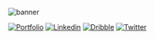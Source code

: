 ![banner](https://github.com/z-bj/z-bj/blob/master/GitHubprofil.webp)


<!-- ![TypeScript](https://img.shields.io/badge/figma-%23F24E1E.svg?style=for-the-badge&logo=figma&logoColor=white)
![NodeJS](https://img.shields.io/badge/figma-%23F24E1E.svg?style=for-the-badge&logo=figma&logoColor=white)
![React](https://img.shields.io/badge/figma-%23F24E1E.svg?style=for-the-badge&logo=figma&logoColor=white)
![StoryBook](https://img.shields.io/badge/figma-%23F24E1E.svg?style=for-the-badge&logo=figma&logoColor=white)
![MongoDB](https://img.shields.io/badge/figma-%23F24E1E.svg?style=for-the-badge&logo=figma&logoColor=white)
![Postgres](https://img.shields.io/badge/figma-%23F24E1E.svg?style=for-the-badge&logo=figma&logoColor=white)

![K8s](https://img.shields.io/badge/figma-%23F24E1E.svg?style=for-the-badge&logo=figma&logoColor=white)
![Docker](https://img.shields.io/badge/figma-%23F24E1E.svg?style=for-the-badge&logo=figma&logoColor=white)
![Jest](https://img.shields.io/badge/figma-%23F24E1E.svg?style=for-the-badge&logo=figma&logoColor=white)
![Git](https://img.shields.io/badge/figma-%23F24E1E.svg?style=for-the-badge&logo=figma&logoColor=white)
![AWS](https://img.shields.io/badge/figma-%23F24E1E.svg?style=for-the-badge&logo=figma&logoColor=white)
![TerraForm](https://img.shields.io/badge/figma-%23F24E1E.svg?style=for-the-badge&logo=figma&logoColor=white)


![Figma](https://img.shields.io/badge/figma-%23F24E1E.svg?style=for-the-badge&logo=figma&logoColor=white)
![JIRA](https://img.shields.io/badge/figma-%23F24E1E.svg?style=for-the-badge&logo=figma&logoColor=white)
![Trello](https://img.shields.io/badge/figma-%23F24E1E.svg?style=for-the-badge&logo=figma&logoColor=white)
 -->

<!-- [![GitLab](https://img.shields.io/badge/-GitLab-black?style=for-the-badge&logo=gitlab&logoColor=orange)]() -->



[![Portfolio](https://img.shields.io/badge/-Portfolio-black?style=for-the-badge&logo=storybook&logoColor=orange)](https://zakariabeji.com/)
[![Linkedin](https://img.shields.io/badge/-LinkedIn-black?style=for-the-badge&logo=Linkedin&logoColor=blue)](https://www.linkedin.com/in/zakariabeji/)
[![Dribble](https://img.shields.io/badge/-Dribbble-black?style=for-the-badge&logo=dribbble&logoColor=pink)](https://dribbble.com/bjzak)
[![Twitter](https://img.shields.io/badge/-Twitter-black?style=for-the-badge&logo=twitter)](https://twitter.com/z-bj)


